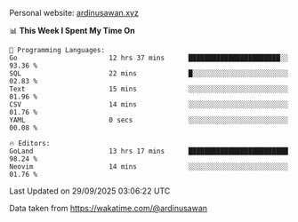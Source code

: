 Personal website: [ardinusawan.xyz](https://ardinusawan.xyz)

<!--START_SECTION:waka-->
📊 **This Week I Spent My Time On** 

```text
💬 Programming Languages: 
Go                       12 hrs 37 mins      ███████████████████████░░   93.36 % 
SQL                      22 mins             █░░░░░░░░░░░░░░░░░░░░░░░░   02.83 % 
Text                     15 mins             ░░░░░░░░░░░░░░░░░░░░░░░░░   01.96 % 
CSV                      14 mins             ░░░░░░░░░░░░░░░░░░░░░░░░░   01.76 % 
YAML                     0 secs              ░░░░░░░░░░░░░░░░░░░░░░░░░   00.08 % 

🔥 Editors: 
GoLand                   13 hrs 17 mins      █████████████████████████   98.24 % 
Neovim                   14 mins             ░░░░░░░░░░░░░░░░░░░░░░░░░   01.76 % 
```


 Last Updated on 29/09/2025 03:06:22 UTC
<!--END_SECTION:waka-->
Data taken from https://wakatime.com/@ardinusawan
